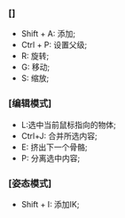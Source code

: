 



### []

- Shift + A: 添加;
- Ctrl + P: 设置父级;
- R: 旋转;
- G: 移动;
- S: 缩放;

### [编辑模式]

- L:选中当前鼠标指向的物体;
- Ctrl+J: 合并所选内容;
- E: 挤出下一个骨骼;
- P: 分离选中内容;

### [姿态模式]

- Shift + I: 添加IK;